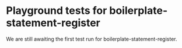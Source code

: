 # Playground tests for boilerplate-statement-register
We are still awaiting the first test run for boilerplate-statement-register.
